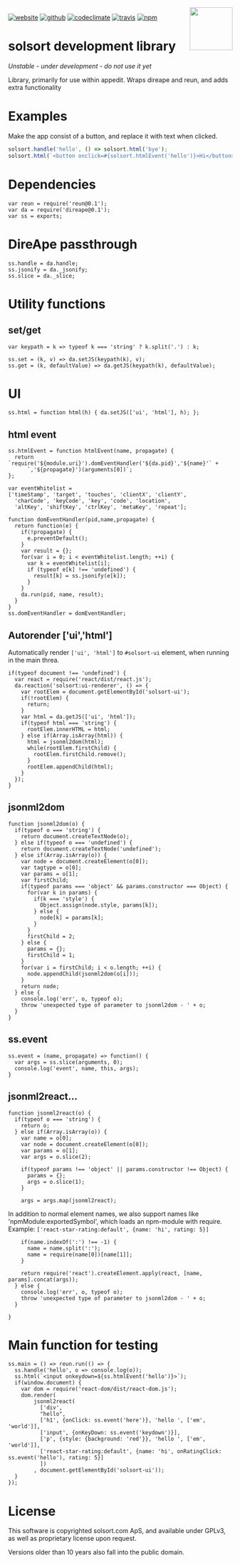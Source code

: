 <img src=https://solsort.solsort.com/icon.png width=96 height=96 align=right>

[![website](https://img.shields.io/badge/website-solsort.solsort.com-blue.svg)](https://solsort.solsort.com/) 
[![github](https://img.shields.io/badge/github-solsort/solsort-blue.svg)](https://github.com/solsort/solsort)
[![codeclimate](https://img.shields.io/codeclimate/github/solsort/solsort.svg)](https://codeclimate.com/github/solsort/solsort)
[![travis](https://img.shields.io/travis/solsort/solsort.svg)](https://travis-ci.org/solsort/solsort)
[![npm](https://img.shields.io/npm/v/solsort.svg)](https://www.npmjs.com/package/solsort)

# solsort development library

*Unstable - under development - do not use it yet*

Library, primarily for use within appedit. Wraps direape and reun, and adds extra functionality
# Examples

Make the app consist of a button, and replace it with text when clicked.

```javascript
solsort.handle('hello', () => solsort.html('bye');
solsort.html(`<button onclick=#{solsort.htmlEvent('hello')}>Hi</button>`);
```

# Dependencies

    var reun = require('reun@0.1');
    var da = require('direape@0.1');
    var ss = exports;
    
# DireApe passthrough
    
    ss.handle = da.handle;
    ss.jsonify = da._jsonify;
    ss.slice = da._slice;
    
# Utility functions
    
## set/get
    
    var keypath = k => typeof k === 'string' ? k.split('.') : k;
    
    ss.set = (k, v) => da.setJS(keypath(k), v);
    ss.get = (k, defaultValue) => da.getJS(keypath(k), defaultValue);
    
# UI

    
    ss.html = function html(h) { da.setJS(['ui', 'html'], h); };
    
## html event
    ss.htmlEvent = function htmlEvent(name, propagate) {
      return `require('${module.uri}').domEventHandler('${da.pid}','${name}'` +
          `,'${propagate}')(arguments[0])`;
    };
    
    var eventWhitelist =
    ['timeStamp', 'target', 'touches', 'clientX', 'clientY',
      'charCode', 'keyCode', 'key', 'code', 'location',
      'altKey', 'shiftKey', 'ctrlKey', 'metaKey', 'repeat'];
    
    function domEventHandler(pid,name,propagate) {
      return function(e) {
        if(!propagate) {
          e.preventDefault();
        }
        var result = {};
        for(var i = 0; i < eventWhitelist.length; ++i) {
          var k = eventWhitelist[i];
          if (typeof e[k] !== 'undefined') {
            result[k] = ss.jsonify(e[k]);
          }
        }
        da.run(pid, name, result);
      }
    }
    ss.domEventHandler = domEventHandler;
    
## Autorender ['ui','html']

Automatically render `['ui', 'html']` to `#solsort-ui` element, when running in the main threa.
    
    if(typeof document !== 'undefined') {
      var react = require('react/dist/react.js');
      da.reaction('solsort:ui-renderer', () => {
        var rootElem = document.getElementById('solsort-ui');
        if(!rootElem) {
          return;
        }
        var html = da.getJS(['ui', 'html']);
        if(typeof html === 'string') {
          rootElem.innerHTML = html;
        } else if(Array.isArray(html)) {
          html = jsonml2dom(html);
          while(rootElem.firstChild) {
            rootElem.firstChild.remove();
          }
          rootElem.appendChild(html);
        }
      });
    }
    
## jsonml2dom

    function jsonml2dom(o) { 
      if(typeof o === 'string') {
        return document.createTextNode(o);
      } else if(typeof o === 'undefined') {
        return document.createTextNode('undefined');
      } else if(Array.isArray(o)) {
        var node = document.createElement(o[0]);
        var tagtype = o[0];
        var params = o[1];
        var firstChild;
        if(typeof params === 'object' && params.constructor === Object) {
          for(var k in params) {
            if(k === 'style') {
              Object.assign(node.style, params[k]);
            } else {
              node[k] = params[k];
            }
          }
          firstChild = 2;
        } else {
          params = {};
          firstChild = 1;
        }
        for(var i = firstChild; i < o.length; ++i) {
          node.appendChild(jsonml2dom(o[i]));
        }
        return node;
      } else {
        console.log('err', o, typeof o);
        throw 'unexpected type of parameter to jsonml2dom - ' + o;
      }
    }
    
## ss.event
    
    ss.event = (name, propagate) => function() {
      var args = ss.slice(arguments, 0);
      console.log('event', name, this, args);
    }
    
## jsonml2react...

    function jsonml2react(o) {
      if(typeof o === 'string') {
        return o;
      } else if(Array.isArray(o)) {
        var name = o[0];
        var node = document.createElement(o[0]);
        var params = o[1];
        var args = o.slice(2);
    
        if(typeof params !== 'object' || params.constructor !== Object) {
          params = {};
          args = o.slice(1);
        }
    
        args = args.map(jsonml2react);
    
In addition to normal element names, we also support names like
'npmModule:exportedSymbol', which loads an npm-module with require.
Example: `['react-star-rating:default', {name: 'hi', rating: 5}]`
    
        if(name.indexOf(':') !== -1) {
          name = name.split(':');
          name = require(name[0])[name[1]];
        }
    
        return require('react').createElement.apply(react, [name, params].concat(args));
      } else {
        console.log('err', o, typeof o);
        throw 'unexpected type of parameter to jsonml2dom - ' + o;
      }
    
    }
    
# Main function for testing
    
    ss.main = () => reun.run(() => {
      ss.handle('hello', o => console.log(o));
      ss.html(`<input onkeydown=${ss.htmlEvent('hello')}>`);
      if(window.document) {
        var dom = require('react-dom/dist/react-dom.js');
        dom.render(
            jsonml2react(
              ['div',
              "hello",
              ['h1', {onClick: ss.event('here')}, 'hello ', ['em', 'world']],
              ['input', {onKeyDown: ss.event('keydown')}],
              ['p', {style: {background: 'red'}}, 'hello ', ['em', 'world']],
              ['react-star-rating:default', {name: 'hi', onRatingClick: ss.event('hello'), rating: 5}]
              ])
            , document.getElementById('solsort-ui'));
      }
    });
    
# License

This software is copyrighted solsort.com ApS, and available under GPLv3, as well as proprietary license upon request.

Versions older than 10 years also fall into the public domain.

